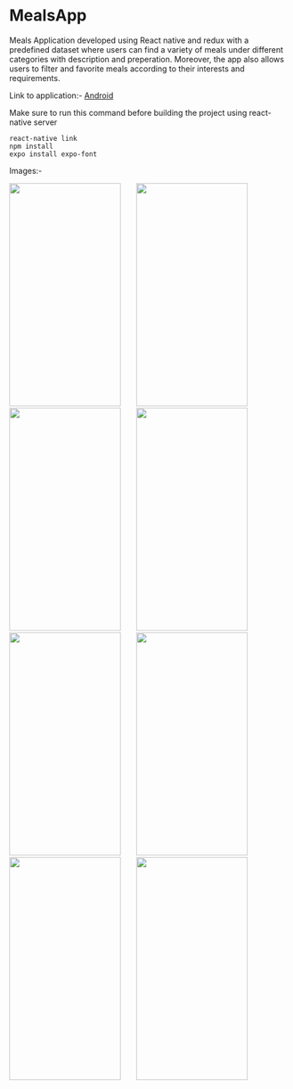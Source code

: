 # MealsApp

Meals Application developed using React native and redux with a predefined dataset where users can find a variety of meals under different categories with description and preperation. Moreover, the app also allows users to filter and favorite meals according to their interests and requirements.

Link to application:- <a id="meals-app-android" href="https://alabama.box.com/s/ey8mo2kbj6v0obxfhoo6knibn2b4q005">Android</a>

Make sure to run this command before building the project using react-native server
```
react-native link
npm install
expo install expo-font
```

Images:-

<img src="https://user-images.githubusercontent.com/42498264/103073778-d61f1a80-458d-11eb-81f6-1d8dcb978f61.jpg" width="200" height="400" /> &nbsp; &nbsp; &nbsp; <img src="https://user-images.githubusercontent.com/42498264/103073793-dcad9200-458d-11eb-92ff-0dc0fe6da1a3.jpg" width="200" height="400" /> &nbsp; &nbsp; &nbsp; <img src="https://user-images.githubusercontent.com/42498264/103073796-dddebf00-458d-11eb-8028-0d25974b1919.jpg" width="200" height="400" /> &nbsp; &nbsp; &nbsp; <img src="https://user-images.githubusercontent.com/42498264/103073799-de775580-458d-11eb-8d32-ee431f9da50c.jpg" width="200" height="400" /> &nbsp; &nbsp; &nbsp; <img src="https://user-images.githubusercontent.com/42498264/103073801-df0fec00-458d-11eb-8f5e-7668aab874f7.jpg" width="200" height="400" /> &nbsp; &nbsp; &nbsp; <img src="https://user-images.githubusercontent.com/42498264/103073802-df0fec00-458d-11eb-941c-471e742beaf8.jpg" width="200" height="400" /> &nbsp; &nbsp; &nbsp; <img src="https://user-images.githubusercontent.com/42498264/103073803-dfa88280-458d-11eb-8326-81712c3d1c06.jpg" width="200" height="400" /> &nbsp; &nbsp; &nbsp; <img src="https://user-images.githubusercontent.com/42498264/103075534-6874ed80-4591-11eb-97ce-3ea12e4e3849.jpg" width="200" height="400" />

